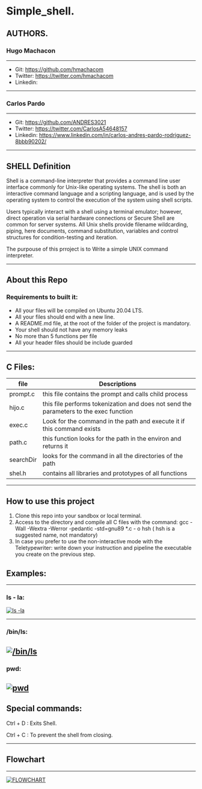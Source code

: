  # Simple_shell.

## AUTHORS.

### Hugo Machacon

------------
- Git: https://github.com/hmachacom
- Twitter: https://twitter.com/hmachacom
- Linkedin: 

------------
### Carlos Pardo

------------
- Git: https://github.com/ANDRES3021
- Twitter: https://twitter.com/CarlosA54648157
- Linkedin: https://www.linkedin.com/in/carlos-andres-pardo-rodriguez-8bbb90202/

------------


## SHELL Definition
Shell is a command-line interpreter that provides a command line user interface commonly for Unix-like operating systems. The shell is both an interactive command language and a scripting language, and is used by the operating system to control the execution of the system using shell scripts.

Users typically interact with a shell using a terminal emulator; however, direct operation via serial hardware connections or Secure Shell are common for server systems. All Unix shells provide filename wildcarding, piping, here documents, command substitution, variables and control structures for condition-testing and iteration.

The purpouse of this prroject is to Write a simple UNIX command interpreter.

------------



## About this Repo

### Requirements to built it:
* All your files will be compiled on Ubuntu 20.04 LTS.
* All your files should end with a new line.
* A README.md file, at the root of the folder of the project is mandatory.
* Your shell should not have any memory leaks
* No more than 5 functions per file
* All your header files should be include guarded

------------



## C Files:
| file  |Descriptions   |
| ------------ | ------------ |
|  prompt.c  |  this file contains the prompt and calls child process |
| hijo.c   | this file performs  tokenization and does not send the parameters to the exec function  |
| exec.c   | Look for the command in the path and execute it if this command exists  |
|  path.c |  this function looks for the path in the environ and returns it |
| searchDir  |   looks for the command in all the directories of the path  |
| shel.h   |   contains all libraries and prototypes of all functions |

------------

## How to use this project
1. Clone this repo into your sandbox or local terminal.
2. Access to the directory and compile all C files with the command: gcc -Wall -Wextra -Werror -pedantic -std=gnu89 *.c - o hsh ( hsh is a suggested name, not mandatory)
3. In case you prefer to use the non-interactive mode with the Teletypewriter: write down your  instruction and pipeline the executable you create on the previous step.

## Examples:

------------

### ls - la:
[![ls -la](https://i.imgur.com/CVUdjxp.png "ls -la")](https://imgur.com/CVUdjxp "ls -la")

------------

### /bin/ls:
[![/bin/ls](https://i.imgur.com/prIHznB.png "/bin/ls")](https://imgur.com/prIHznB "/bin/ls")
------------

### pwd:
[![pwd](https://i.imgur.com/6sjbEQq.png "pwd")](https://imgur.com/6sjbEQq "pwd")
------------
## Special commands:

Ctrl + D : Exits Shell.

Ctrl + C : To prevent the shell from closing.

------------

## Flowchart

------------
[![FLOWCHART](https://i.imgur.com/p9AP2ti.jpg "FLOWCHART")](https://imgur.com/a/pffxWhF "FLOWCHART")
